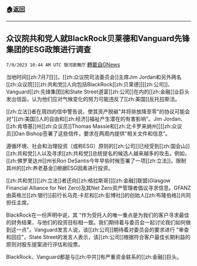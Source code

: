 ###  [:house:返回](README.md)
---


## 众议院共和党人就BlackRock贝莱德和Vanguard先锋集团的ESG政策进行调查
`7/9/2023 10:44 AM UTC 银河歌舞厅` [轉載自GNews](https://gnews.org/articles/1448148)

当地时间[[zh:7月7日]]，[[zh:众议院司法委员会]]主席Jim Jordan和另外两名[[zh:众议院]][[zh:共和党]]人向包括BlackRock[[zh:贝莱德]][[zh:公司]]、Vanguard[[zh:先锋集团]]和State Street道富[[zh:公司]]在内的[[zh:金融]]业巨头发出信函，认为他们应对气候变化的努力可能违反了[[zh:美国]]反托拉斯法。

[[zh:立法]]者在周四的信中警告说，使其资产脱碳"并将排放降至零"的协议可能会对"[[zh:美国]]人的自由和[[zh:经济]]福祉产生潜在的有害影响"。Jim Jordan、[[zh:肯塔基]]州[[zh:众议员]]Thomas Massie和[[zh:北卡罗来纳州]][[zh:众议员]]Dan Bishop签署了这些信件，要求在两周内提供"相关文件和信息"。

遵循环境、社会和治理投资（或称ESG）原则的[[zh:公司]]已经受到[[zh:国会山]][[zh:共和党]]人以及寻求[[zh:共和党]]总统提名的候选人越来越多的攻击。例如，[[zh:佛罗里达州]]州长Ron DeSantis今年早些时候签署了一项[[zh:立法]]，限制其州的[[zh:养老基金]]根据ESG因素进行投资。

[[zh:共和党]][[zh:立法]]者还向[[zh:格拉斯哥]][[zh:金融]]联盟(Glasgow Financial Alliance for Net Zero)及其Net Zero资产管理者倡议寻求信息。GFANZ由英格兰[[zh:银行]]前行长马克·卡尼和[[zh:彭博社]]的创始人[[zh:布隆伯格]]共同担任主席。

BlackRock在一份声明中说，其 "作为受托人的唯一重点是为我们的客户寻求最佳的财务结果，与他们的投资目标相一致。我们期待着与委员会一起讨论我们如何做到这一点"。Vanguard发言人说，该[[zh:公司]]期待着对委员会的要求进行 "审查和回应"。State Street的发言人表示，该[[zh:公司]]根据符合客户最佳长期利益的原则对股东提案进行评估和投票。

BlackRock、Vanguard都是与[[zh:中共]]有严重资金联系的[[zh:金融]]巨头。
